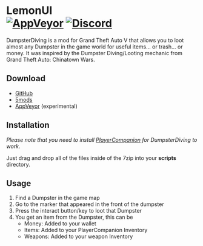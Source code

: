 # LemonUI<br>[![AppVeyor][appveyor-img]][appveyor-url]  [![Discord][discord-img]][discord-url]

DumpsterDiving is a mod for Grand Theft Auto V that allows you to loot almost any Dumpster in the game world for useful items... or trash... or money. It was inspired by the Dumpster Diving/Looting mechanic from Grand Theft Auto: Chinatown Wars.

## Download

* [GitHub](https://github.com/justalemon/DumpsterDiving/releases)
* [5mods](https://www.gta5-mods.com/scripts/dumpsterdiving)
* [AppVeyor](https://ci.appveyor.com/project/justalemon/dumpsterdiving) (experimental)

## Installation

*Please note that you need to install [PlayerCompanion](https://www.gta5-mods.com/scripts/playercompanion) for DumpsterDiving to work.*

Just drag and drop all of the files inside of the 7zip into your **scripts** directory.

## Usage

1. Find a Dumpster in the game map
2. Go to the marker that appeared in the front of the dumpster
3. Press the interact button/key to loot that Dumpster
4. You get an item from the Dumpster, this can be
   * Money: Added to your wallet
   * Items: Added to your PlayerCompanion Inventory
   * Weapons: Added to your weapon Inventory

[appveyor-img]: https://img.shields.io/appveyor/build/justalemon/dumpsterdiving?label=appveyor
[appveyor-url]: https://ci.appveyor.com/project/justalemon/dumpsterdiving
[discord-img]: https://img.shields.io/badge/discord-join-7289DA.svg
[discord-url]: https://discord.gg/Cf6sspj

